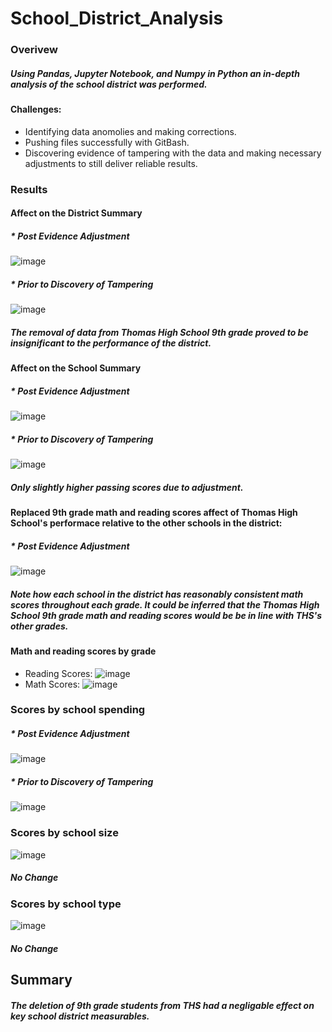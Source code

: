 # School_District_Analysis
### Overivew
##### Using Pandas, Jupyter Notebook, and Numpy in Python an in-depth analysis of the school district was performed.
#### Challenges:
* Identifying data anomolies and making corrections.
* Pushing files successfully with GitBash.
* Discovering evidence of tampering with the data and making necessary adjustments to still deliver reliable results.
### Results
#### Affect on the District Summary
##### * Post Evidence Adjustment
![image](https://user-images.githubusercontent.com/81878169/120136472-d607f400-c197-11eb-8bcf-abb48409c5e2.png)
##### * Prior to Discovery of Tampering
![image](https://user-images.githubusercontent.com/81878169/120136646-431b8980-c198-11eb-9da0-cf12986b40d6.png)
##### The removal of data from Thomas High School 9th grade proved to be insignificant to the performance of the district.
#### Affect on the School Summary
##### * Post Evidence Adjustment
![image](https://user-images.githubusercontent.com/81878169/120137071-25025900-c199-11eb-9464-f8c663377a87.png)
##### * Prior to Discovery of Tampering
![image](https://user-images.githubusercontent.com/81878169/120137373-c4bfe700-c199-11eb-977a-84f18e2193ac.png)
##### Only slightly higher passing scores due to adjustment.
#### Replaced 9th grade math and reading scores affect of Thomas High School's performace relative to the other schools in the district:
##### * Post Evidence Adjustment
![image](https://user-images.githubusercontent.com/81878169/120138225-b246ad00-c19b-11eb-9611-cce17608d28e.png)
##### Note how each school in the district has reasonably consistent math scores throughout each grade.  It could be inferred that the Thomas High School 9th grade math and reading scores would be be in line with THS's other grades.

#### Math and reading scores by grade
* Reading Scores:
![image](https://user-images.githubusercontent.com/81878169/120140316-e6bc6800-c19f-11eb-867b-77bfc25b9fad.png)
* Math Scores:
![image](https://user-images.githubusercontent.com/81878169/120140384-11a6bc00-c1a0-11eb-9bd7-68b6d5735374.png)

### Scores by school spending
##### * Post Evidence Adjustment
![image](https://user-images.githubusercontent.com/81878169/120139270-bb387e00-c19d-11eb-8a9b-85f19c3078b6.png)
##### * Prior to Discovery of Tampering
![image](https://user-images.githubusercontent.com/81878169/120139413-094d8180-c19e-11eb-8717-3c20cdee2b73.png)


### Scores by school size
![image](https://user-images.githubusercontent.com/81878169/120138933-161da580-c19d-11eb-9918-0edafb04365c.png)
##### No Change

### Scores by school type
![image](https://user-images.githubusercontent.com/81878169/120138830-e66e9d80-c19c-11eb-8c3b-8040deb71f5b.png)
##### No Change

## Summary
##### The deletion of 9th grade students from THS had a negligable effect on key school district measurables.




 

